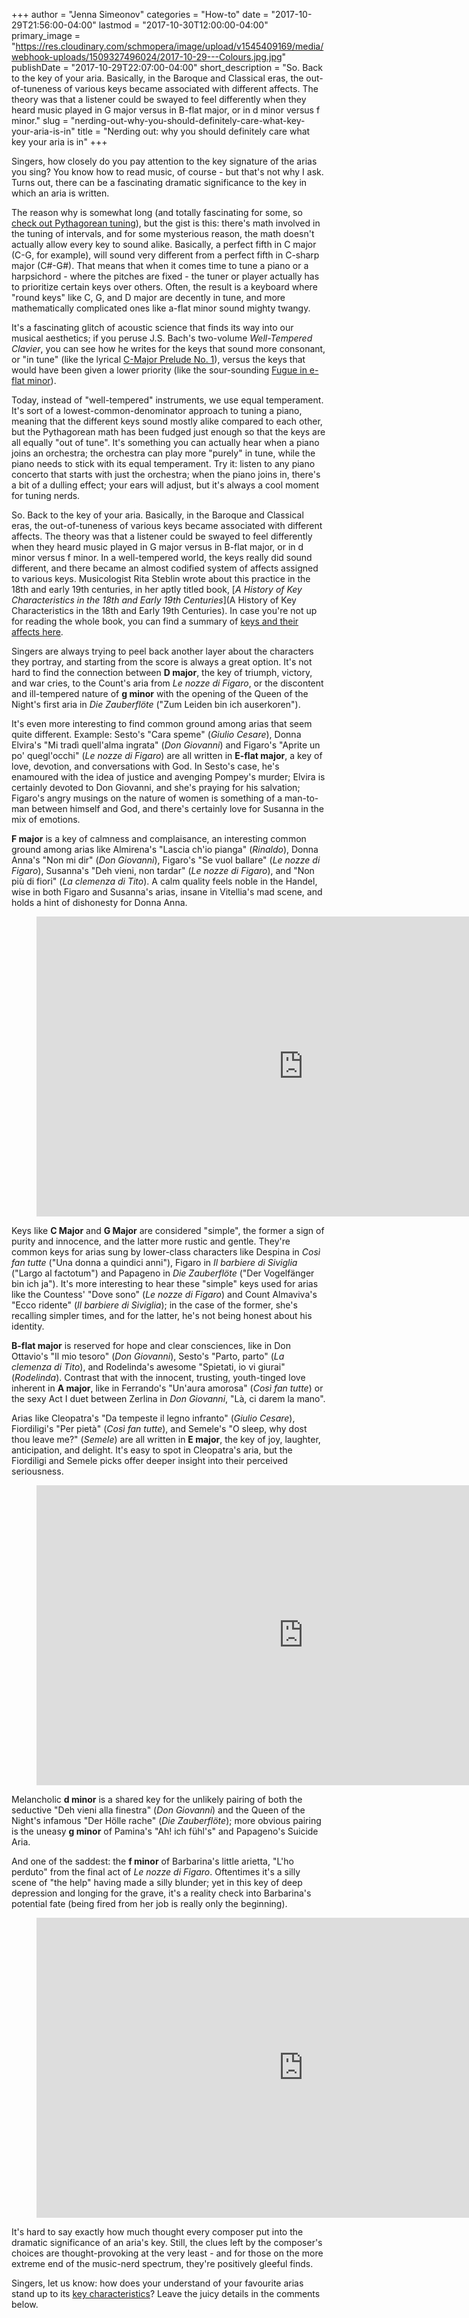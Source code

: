 +++
author = "Jenna Simeonov"
categories = "How-to"
date = "2017-10-29T21:56:00-04:00"
lastmod = "2017-10-30T12:00:00-04:00"
primary_image = "https://res.cloudinary.com/schmopera/image/upload/v1545409169/media/webhook-uploads/1509327496024/2017-10-29---Colours.jpg.jpg"
publishDate = "2017-10-29T22:07:00-04:00"
short_description = "So. Back to the key of your aria. Basically, in the Baroque and Classical eras, the out-of-tuneness of various keys became associated with different affects. The theory was that a listener could be swayed to feel differently when they heard music played in G major versus in B-flat major, or in d minor versus f minor."
slug = "nerding-out-why-you-should-definitely-care-what-key-your-aria-is-in"
title = "Nerding out: why you should definitely care what key your aria is in"
+++

Singers, how closely do you pay attention to the key signature of the arias you sing? You know how to read music, of course - but that's not why I ask. Turns out, there can be a fascinating dramatic significance to the key in which an aria is written. 

The reason why is somewhat long (and totally fascinating for some, so [check out Pythagorean tuning](https://en.wikipedia.org/wiki/Pythagorean_tuning)), but the gist is this: there's math involved in the tuning of intervals, and for some mysterious reason, the math doesn't actually allow every key to sound alike. Basically, a perfect fifth in C major (C-G, for example), will sound very different from a perfect fifth in C-sharp major (C#-G#). That means that when it comes time to tune a piano or a harpsichord - where the pitches are fixed - the tuner or player actually has to prioritize certain keys over others. Often, the result is a keyboard where "round keys" like C, G, and D major are decently in tune, and more mathematically complicated ones like a-flat minor sound mighty twangy.

It's a fascinating glitch of acoustic science that finds its way into our musical aesthetics; if you peruse J.S. Bach's two-volume *Well-Tempered Clavier*, you can see how he writes for the keys that sound more consonant, or "in tune" (like the lyrical [C-Major Prelude No. 1](https://www.youtube.com/watch?v=ezZdbzreNcs)), versus the keys that would have been given a lower priority (like the sour-sounding [Fugue in e-flat minor](https://youtu.be/EMkELvW39oE?t=260)).

Today, instead of "well-tempered" instruments, we use equal temperament. It's sort of a lowest-common-denominator approach to tuning a piano, meaning that the different keys sound mostly alike compared to each other, but the Pythagorean math has been fudged just enough so that the keys are all equally "out of tune". It's something you can actually hear when a piano joins an orchestra; the orchestra can play more "purely" in tune, while the piano needs to stick with its equal temperament. Try it: listen to any piano concerto that starts with just the orchestra; when the piano joins in, there's a bit of a dulling effect; your ears will adjust, but it's always a cool moment for tuning nerds.

So. Back to the key of your aria. Basically, in the Baroque and Classical eras, the out-of-tuneness of various keys became associated with different affects. The theory was that a listener could be swayed to feel differently when they heard music played in G major versus in B-flat major, or in d minor versus f minor. In a well-tempered world, the keys really did sound different, and there became an almost codified system of affects assigned to various keys. Musicologist Rita Steblin wrote about this practice in the 18th and early 19th centuries, in her aptly titled book, [*A History of Key Characteristics in the 18th and Early 19th Centuries*](A History of Key Characteristics in the 18th and Early 19th Centuries). In case you're not up for reading the whole book, you can find a summary of [keys and their affects here](http://www.wmich.edu/mus-theo/courses/keys.html).

Singers are always trying to peel back another layer about the characters they portray, and starting from the score is always a great option. It's not hard to find the connection between **D major**, the key of triumph, victory, and war cries, to the Count's aria from *Le nozze di Figaro*, or the discontent and ill-tempered nature of **g minor** with the opening of the Queen of the Night's first aria in *Die Zauberflöte* ("Zum Leiden bin ich auserkoren").

It's even more interesting to find common ground among arias that seem quite different. Example: Sesto's "Cara speme" (*Giulio Cesare*), Donna Elvira's "Mi tradì quell'alma ingrata" (*Don Giovanni*) and Figaro's "Aprite un po' quegl'occhi" (*Le nozze di Figaro*) are all written in **E-flat major**, a key of love, devotion, and conversations with God. In Sesto's case, he's enamoured with the idea of justice and avenging Pompey's murder; Elvira is certainly devoted to Don Giovanni, and she's praying for his salvation; Figaro's angry musings on the nature of women is something of a man-to-man between himself and God, and there's certainly love for Susanna in the mix of emotions.

**F major** is a key of calmness and complaisance, an interesting common ground among arias like Almirena's "Lascia ch'io pianga" (*Rinaldo*), Donna Anna's "Non mi dir" (*Don Giovanni*), Figaro's "Se vuol ballare" (*Le nozze di Figaro*), Susanna's "Deh vieni, non tardar" (*Le nozze di Figaro*), and "Non più di fiori" (*La clemenza di Tito*). A calm quality feels noble in the Handel, wise in both Figaro and Susanna's arias, insane in Vitellia's mad scene, and holds a hint of dishonesty for Donna Anna.

<figure data-type="video">
<iframe width="854" height="480" src="https://www.youtube.com/embed/09rX9bDpVew?start=159" frameborder="0" gesture="media" allowfullscreen></iframe>
</figure>

Keys like **C Major** and **G Major** are considered "simple", the former a sign of purity and innocence, and the latter more rustic and gentle. They're common keys for arias sung by lower-class characters like Despina in *Così fan tutte* ("Una donna a quindici anni"), Figaro in *Il barbiere di Siviglia* ("Largo al factotum") and Papageno in *Die Zauberflöte* ("Der Vogelfänger bin ich ja"). It's more interesting to hear these "simple" keys used for arias like the Countess' "Dove sono" (*Le nozze di Figaro*) and Count Almaviva's "Ecco ridente" (*Il barbiere di Siviglia*); in the case of the former, she's recalling simpler times, and for the latter, he's not being honest about his identity.

**B-flat major** is reserved for hope and clear consciences, like in Don Ottavio's "Il mio tesoro" (*Don Giovanni*), Sesto's "Parto, parto" (*La clemenza di Tito*), and Rodelinda's awesome "Spietati, io vi giurai" (*Rodelinda*). Contrast that with the innocent, trusting, youth-tinged love inherent in **A major**, like in Ferrando's "Un'aura amorosa" (*Così fan tutte*) or the sexy Act I duet between Zerlina in *Don Giovanni*, "Là, ci darem la mano". 

Arias like Cleopatra's "Da tempeste il legno infranto" (*Giulio Cesare*), Fiordiligi's "Per pietà" (*Così fan tutte*), and Semele's "O sleep, why dost thou leave me?" (*Semele*) are all written in **E major**, the key of joy, laughter, anticipation, and delight. It's easy to spot in Cleopatra's aria, but the Fiordiligi and Semele picks offer deeper insight into their perceived seriousness.

<figure data-type="video">
<iframe width="854" height="480" src="https://www.youtube.com/embed/yUPxGcHyVhg" frameborder="0" gesture="media" allowfullscreen></iframe>
</figure>

Melancholic **d minor** is a shared key for the unlikely pairing of both the seductive "Deh vieni alla finestra" (*Don Giovanni*) and the Queen of the Night's infamous "Der Hölle rache" (*Die Zauberflöte*); more obvious pairing is the uneasy **g minor** of Pamina's "Ah! ich fühl's" and Papageno's Suicide Aria.

And one of the saddest: the **f minor** of Barbarina's little arietta, "L'ho perduto" from the final act of *Le nozze di Figaro*. Oftentimes it's a silly scene of "the help" having made a silly blunder; yet in this key of deep depression and longing for the grave, it's a reality check into Barbarina's potential fate (being fired from her job is really only the beginning).

<figure data-type="video">
<iframe width="854" height="480" src="https://www.youtube.com/embed/x8OHbbmfnW8" frameborder="0" gesture="media" allowfullscreen></iframe>
</figure>

It's hard to say exactly how much thought every composer put into the dramatic significance of an aria's key. Still, the clues left by the composer's choices are thought-provoking at the very least - and for those on the more extreme end of the music-nerd spectrum, they're positively gleeful finds.

Singers, let us know: how does your understand of your favourite arias stand up to its [key characteristics](http://www.wmich.edu/mus-theo/courses/keys.html)? Leave the juicy details in the comments below.
